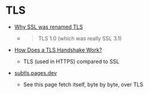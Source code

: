 TLS
===

* [Why SSL was renamed TLS](https://tim.dierks.org/2014/05/security-standards-and-name-changes-in.html)
    * > TLS 1.0 (which was really SSL 3.1)

* [How Does a TLS Handshake Work?](https://venafi.com/blog/how-does-a-tls-handshake-work/)
    * TLS (used in HTTPS) compared to SSL
* [subtls.pages.dev](https://subtls.pages.dev/)
    * See this page fetch itself, byte by byte, over TLS
